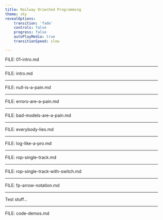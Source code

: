 ```yaml
---
title: Railway Oriented Programming
theme: sky
revealOptions:
    transition: 'fade'
    controls: false
    progress: false
    autoPlayMedia: true
    transitionSpeed: slow

---
```


FILE: 01-intro.md

---

FILE: intro.md

---

FILE: null-is-a-pain.md

---

FILE: errors-are-a-pain.md

---

FILE: bad-models-are-a-pain.md

---

FILE: everybody-lies.md

---

FILE: log-like-a-pro.md

---

FILE: rop-single-track.md

---

FILE: rop-single-track-with-switch.md

---

FILE: fp-arrow-notation.md

---

Test stuff...

---

FILE: code-demos.md
